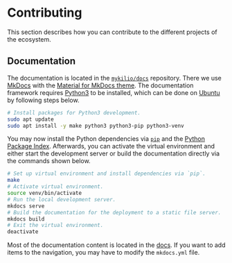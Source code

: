 # Contributing

This section describes how you can contribute to the different projects of the ecosystem.

## Documentation

The documentation is located in the [`mykilio/docs`][repo-docs] repository. There we use [MkDocs][website-mkdocs] with the [Material for MkDocs theme][website-mkdocs-material]. The documentation framework requires [Python3][website-python] to be installed, which can be done on [Ubuntu][website-ubuntu] by following steps below.

```bash
# Install packages for Python3 development.
sudo apt update
sudo apt install -y make python3 python3-pip python3-venv
```

You may now install the Python dependencies via [`pip`][website-pip] and the [Python Package Index][website-pypi]. Afterwards, you can activate the virtual environment and either start the development server or build the documentation directly via the commands shown below.

```bash
# Set up virtual environment and install dependencies via `pip`.
make
# Activate virtual environment.
source venv/bin/activate
# Run the local development server.
mkdocs serve
# Build the documentation for the deployment to a static file server.
mkdocs build
# Exit the virtual environment.
deactivate
```

Most of the documentation content is located in the [docs][repo-docs-folder-docs]. If you want to add items to the navigation, you may have to modify the `mkdocs.yml` file.

[repo-docs]: https://github.com/mykilio/docs
[website-mkdocs]: https://www.mkdocs.org/
[website-mkdocs-material]: https://squidfunk.github.io/mkdocs-material/
[website-python]: https://www.python.org/
[website-ubuntu]: https://ubuntu.com/download/desktop
[repo-docs-folder-docs]: https://github.com/mykilio/docs/tree/main/docs
[website-pip]: https://pip.pypa.io/en/stable/
[website-pypi]: https://pypi.org/

